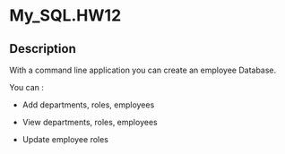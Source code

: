 # My_SQL.HW12

## Description
With a command line application you can create an employee Database. 

You can : 

* Add departments, roles, employees


* View departments, roles, employees


* Update employee roles 